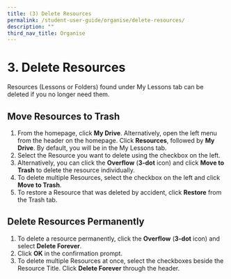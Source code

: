 ```yaml
---
title: (3) Delete Resources
permalink: /student-user-guide/organise/delete-resources/
description: ""
third_nav_title: Organise
---
```

   <h1>3. Delete Resources</h1>
    <p>Resources (Lessons or Folders) found under My Lessons tab can be deleted if you no longer need them.</p>
		
<h2>Move Resources to Trash</h2>

<ol>
  <li>From the homepage, click <strong>My Drive</strong>. Alternatively, open the left menu from the header on the homepage. Click <strong>Resources</strong>, followed by <strong>My Drive</strong>. By default, you will be in the My Lessons tab.</li>
  <li>Select the Resource you want to delete using the checkbox on the left.</li>
  <li>Alternatively, you can click the <strong>Overflow</strong> (<strong>3-dot</strong> icon) and click <strong>Move to Trash</strong> to delete the resource individually.</li>
  <li>To delete multiple Resources, select the checkbox on the left and click <strong>Move to Trash</strong>.</li>
  <li>To restore a Resource that was deleted by accident, click <strong>Restore</strong> from the Trash tab.</li>
</ol>

<h2>Delete Resources Permanently</h2>

<ol>
  <li>To delete a resource permanently, click the <strong>Overflow</strong> (<strong>3-dot</strong> icon) and select <strong>Delete Forever</strong>.</li>
  <li>Click <strong>OK</strong> in the confirmation prompt.</li>
  <li>To delete multiple Resources at once, select the checkboxes beside the Resource Title. Click <strong>Delete Forever</strong> through the header.</li>
</ol>

